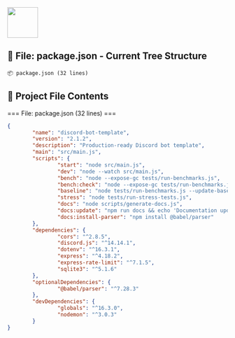 <img src="https://banes-lab.com/assets/images/banes_lab/700px_Main_Animated.gif" width="70" />

## 📂 File: package.json - Current Tree Structure
```
📦 package.json (32 lines)
```

## 📄 Project File Contents


=== File: package.json (32 lines) ===

```json
{
        "name": "discord-bot-template",
        "version": "2.1.2",
        "description": "Production-ready Discord bot template",
        "main": "src/main.js",
        "scripts": {
                "start": "node src/main.js",
                "dev": "node --watch src/main.js",
                "bench": "node --expose-gc tests/run-benchmarks.js",
                "bench:check": "node --expose-gc tests/run-benchmarks.js && node tests/check-regressions.js",
                "baseline": "node tests/run-benchmarks.js --update-baseline",
                "stress": "node tests/run-stress-tests.js",
                "docs": "node scripts/generate-docs.js",
                "docs:update": "npm run docs && echo 'Documentation updated'",
                "docs:install-parser": "npm install @babel/parser"
        },
        "dependencies": {
                "cors": "^2.8.5",
                "discord.js": "^14.14.1",
                "dotenv": "^16.3.1",
                "express": "^4.18.2",
                "express-rate-limit": "^7.1.5",
                "sqlite3": "^5.1.6"
        },
        "optionalDependencies": {
                "@babel/parser": "^7.28.3"
        },
        "devDependencies": {
                "globals": "^16.3.0",
                "nodemon": "^3.0.3"
        }
}

```
